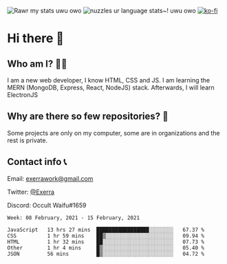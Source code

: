 ![Rawr my stats uwu owo](https://github-readme-stats.vercel.app/api?username=Exerra&show_icons=true&theme=buefy)
![nuzzles ur language stats~! uwu owo](https://github-readme-stats.vercel.app/api/top-langs/?username=Exerra&layout=compact)
[![ko-fi](https://www.ko-fi.com/img/githubbutton_sm.svg)](https://ko-fi.com/X8X130H96)
# Hi there 👋
## Who am I? 🙋‍♀️
I am a new web developer, I know HTML, CSS and JS. I am learning the MERN (MongoDB, Express, React, NodeJS) stack. Afterwards, I will learn ElectronJS
## Why are there so few repositories? 🤔
Some projects are only on my computer, some are in organizations and the rest is private.
## Contact info 📞
Email: [exerrawork@gmail.com](mailto:exerrawork@gmail.com)

Twitter: [@Exerra](https://twitter.com/exerra)

Discord: Occult Waifu#1659

<!--START_SECTION:waka-->
```text
Week: 08 February, 2021 - 15 February, 2021

JavaScript   13 hrs 27 mins  █████████████████░░░░░░░░   67.37 % 
CSS          1 hr 59 mins    ██▒░░░░░░░░░░░░░░░░░░░░░░   09.94 % 
HTML         1 hr 32 mins    ██░░░░░░░░░░░░░░░░░░░░░░░   07.73 % 
Other        1 hr 4 mins     █▒░░░░░░░░░░░░░░░░░░░░░░░   05.40 % 
JSON         56 mins         █▒░░░░░░░░░░░░░░░░░░░░░░░   04.72 % 
```
<!--END_SECTION:waka-->
